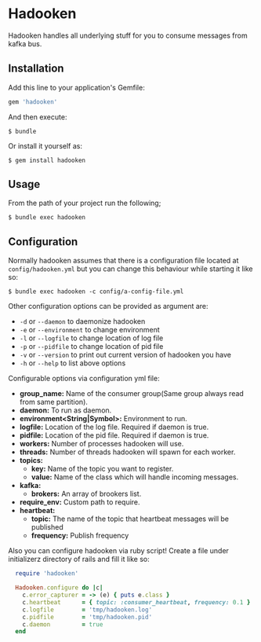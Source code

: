 # Hadooken

Hadooken handles all underlying stuff for you to consume messages from kafka bus.

## Installation

Add this line to your application's Gemfile:

```ruby
gem 'hadooken'
```

And then execute:

    $ bundle

Or install it yourself as:

    $ gem install hadooken

## Usage

From the path of your project run the following;

```
$ bundle exec hadooken
```
## Configuration

Normally hadooken assumes that there is a configuration file located at `config/hadooken.yml` but you can change this behaviour while starting it like so:

```
$ bundle exec hadooken -c config/a-config-file.yml
```

Other configuration options can be provided as argument are:

- `-d` or `--daemon` to daemonize hadooken
- `-e` or `--environment` to change environment
- `-l` or `--logfile` to change location of log file
- `-p` or `--pidfile` to change location of pid file
- `-v` or `--version` to print out current version of hadooken you have
- `-h` or `--help` to list above options

Configurable options via configuration yml file:

- **group_name<String>:**         Name of the consumer group(Same group always read from same partition).
- **daemon<Boolean>:**            To run as daemon.
- **environment<String|Symbol>:** Environment to run.
- **logfile<String>:**            Location of the log file. Required if daemon is true.
- **pidfile<String>:**            Location of the pid file. Required if daemon is true.
- **workers<Integer>:**           Number of processes hadooken will use.
- **threads<Integer>:**           Number of threads hadooken will spawn for each worker.
- **topics<Dictionary>:**
  - **key:**                      Name of the topic you want to register.
  - **value:**                    Name of the class which will handle incoming messages.
- **kafka<Dictionary>:**
  - **brokers:**                  An array of brookers list.
- **require_env<String>:**        Custom path to require.
- **heartbeat<Dictionary>:**
  - **topic:**                    The name of the topic that heartbeat messages will be published
  - **frequency:**                Publish frequency

Also you can configure hadooken via ruby script! Create a file under initializerz directory of rails and fill it like so:

```ruby
  require 'hadooken'

  Hadooken.configure do |c|
    c.error_capturer = -> (e) { puts e.class }
    c.heartbeat      = { topic: :consumer_heartbeat, frequency: 0.1 }
    c.logfile        = 'tmp/hadooken.log'
    c.pidfile        = 'tmp/hadooken.pid'
    c.daemon         = true
  end
```
